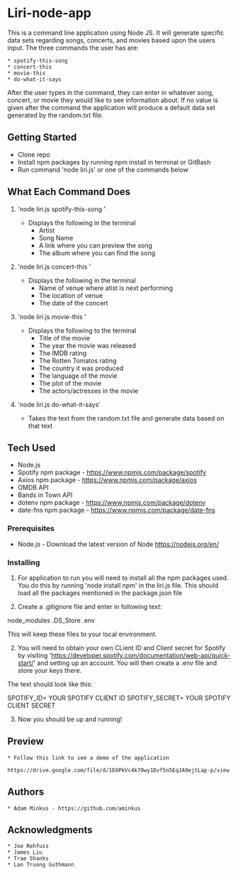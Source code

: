 # Liri-node-app

This is a command line application using Node JS. It will generate specific data sets regarding songs, concerts, and movies based upon the users input. The three commands the user has are:
    
    * spotify-this-song
    * concert-this
    * movie-this
    * do-what-it-says

After the user types in the command, they can enter in whatever song, concert, or movie they would like to see information about. If no value is given after the command the application will produce a default data set generated by the random.txt file.

## Getting Started

- Clone repo
- Install npm packages by running npm install in terminal or GitBash
- Run command 'node liri.js' or one of the commands below

## What Each Command Does

1. 'node liri.js spotify-this-song <song-name>'
    * Displays the following in the terminal
        * Artist
        * Song Name
        * A link where you can preview the song
        * The album where you can find the song

2. 'node liri.js concert-this <artist-name>'
    * Displays the following in the terminal
        * Name of venue where atist is next performing
        * The location of venue
        * The date of the concert

3. 'node liri.js movie-this <movie-name>'
    * Displays the following to the terminal
        * Title of the movie
        * The year the movie was released
        * The IMDB rating
        * The Rotten Tomatos rating
        * The country it was produced
        * The language of the movie
        * The plot of the movie
        * The actors/actresses in the movie

4. 'node liri.js do-what-it-says'
    * Takes the text from the random.txt file and generate data based on that text

## Tech Used

- Node.js
- Spotify npm package - https://www.npmjs.com/package/spotify
- Axios npm package - https://www.npmjs.com/package/axios
- OMDB API
- Bands in Town API
- dotenv npm package - https://www.npmjs.com/package/dotenv
- date-fns npm package - https://www.npmjs.com/package/date-fns

### Prerequisites

- Node.js - Download the latest version of Node https://nodejs.org/en/

### Installing

1. For application to run you will need to install all the npm packages used. You do this by running 'node install npm' in the liri.js file. This should load all the packages mentioned in the package.json file

2. Create a .gitignore file and enter in following text:

node_modules
.DS_Store
.env

This will keep these files to your local environment.

2. You will need to obtain your own CLient ID and Client secret for Spotify by visiting 'https://developer.spotify.com/documentation/web-api/quick-start/' and setting up an account. You will then create a .env file and store your keys there.

The text should look like this:

SPOTIFY_ID= YOUR SPOTIFY CLIENT ID
SPOTIFY_SECRET= YOUR SPOTIFY CLIENT SECRET

3. Now you should be up and running!

## Preview

    * Follow this link to see a demo of the application

    https://drive.google.com/file/d/1E6PkVc4k70wy1Dvf5n5EqJA9ejtLap-p/view

## Authors

    * Adam Minkus - https://github.com/aminkus

## Acknowledgments

    * Joe Rehfuss
    * James Liu
    * Trae Shanks
    * Lan Truong Guthmann

